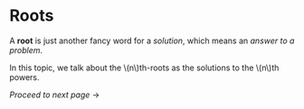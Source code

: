 # Roots

A **root** is just another fancy word for a *solution*, which means an *answer to a problem*.

In this topic, we talk about the \\(n\\)th-roots as the solutions to the \\(n\\)th powers.

*Proceed to next page* →
